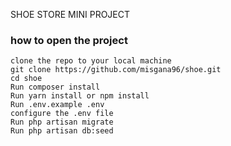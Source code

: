 SHOE STORE MINI PROJECT


###

### how to open the project
```
clone the repo to your local machine
git clone https://github.com/misgana96/shoe.git
cd shoe
Run composer install
Run yarn install or npm install
Run .env.example .env
configure the .env file
Run php artisan migrate
Run php artisan db:seed
```

